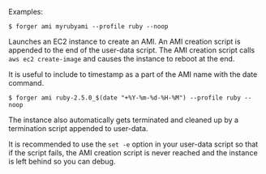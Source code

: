 Examples:

    $ forger ami myrubyami --profile ruby --noop

Launches an EC2 instance to create an AMI.  An AMI creation script is appended to the end of the user-data script. The AMI creation script calls `aws ec2 create-image` and causes the instance to reboot at the end.

It is useful to include to timestamp as a part of the AMI name with the date command.

    $ forger ami ruby-2.5.0_$(date "+%Y-%m-%d-%H-%M") --profile ruby --noop

The instance also automatically gets terminated and cleaned up by a termination script appended to user-data.

It is recommended to use the `set -e` option in your user-data script so that if the script fails, the AMI creation script is never reached and the instance is left behind so you can debug.

